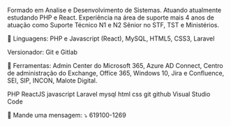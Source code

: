 Formado em Analise e Desenvolvimento de Sistemas. Atuando atualmente estudando PHP e React. Experiência na área de suporte mais 4 anos de atuação como Suporte Técnico N1 e N2 Sênior no STF, TST e Ministérios.

🦄 Linguagens: PHP e Javascript (React), MySQL, HTML5, CSS3, Laravel

Versionador: Git e Gitlab

💼 Ferramentas: Admin Center do Microsoft 365, Azure AD Connect, Centro de administração do Exchange, Office 365, Windows 10, Jira e Confluence, SEI, SIP, INCON, Malote Digital.

PHP ReactJS javascript Laravel mysql html css git github Visual Studio Code

💌 Mande uma mensagem: ⤵️ 
619100-1269
